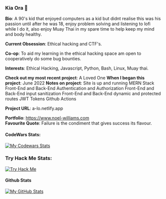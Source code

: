 ### Kia Ora 👋

  **Bio**: A 90's kid that enjoyed computers as a kid but didnt realise this was his passion until after he was 18, enjoy problem solving and listening to lofi while I do it, also enjoy Muay Thai in my spare time to help keep my mind and body healthy. 
  
  **Current Obsession**: Ethical hacking and CTF's.
  
  **Co-op**: To aid my learning in the ethical hacking space am open to cooperatively do some bug bounties.

  **Interests**: Ethical Hacking, Javascript, Python, Bash, Linux, Muay thai.

  **Check out my most recent project**: A Loved One
  **When I began this project**: June 2022
  **Notes on project**: 
   Site is up and running
   MERN Stack
   Front-End and Back-End Authentication and Authorization
   Front-End and Back-End input sanitization
   Front-End and Back-End dynamic and protected routes
   JWT Tokens
   Github Actions

   **Project URL**: a-lo.netlify.app
  
  **Portfolio**: https://www.noel-williams.com  
  **Favourite Quote**: Failure is the condiment that gives success its flavour.    
  
  #### CodeWars Stats: 
[![My Codewars Stats](https://www.codewars.com/users/noelw19/badges/large)]()
  
  ### Try Hack Me Stats:
[![Try Hack Me](https://tryhackme-badges.s3.amazonaws.com/noelw19.png)]()

  #### Github Stats

[![My GitHub Stats](https://github-readme-stats.vercel.app/api/?username=noelw19&count_private=true&theme=tokyonight&showicons=true)]()

<!--
**noelw19/noelw19** is a ✨ _special_ ✨ repository because its `README.md` (this file) appears on your GitHub profile.

Here are some ideas to get you started:

- 🔭 I’m currently working on ...
- 🌱 I’m currently learning ...
- 👯 I’m looking to collaborate on ...
- 🤔 I’m looking for help with ...
- 💬 Ask me about ...
- 📫 How to reach me: ...
- 😄 Pronouns: ...
- ⚡ Fun fact: ...
-->
